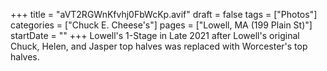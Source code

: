 +++
title = "aVT2RGWnKfvhj0FbWcKp.avif"
draft = false
tags = ["Photos"]
categories = ["Chuck E. Cheese's"]
pages = ["Lowell, MA (199 Plain St)"]
startDate = ""
+++
Lowell's 1-Stage in Late 2021 after Lowell's original Chuck, Helen, and Jasper top halves was replaced with Worcester's top halves.
